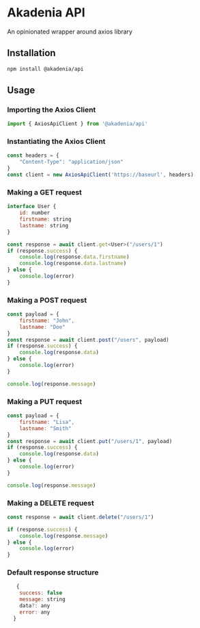 # Akadenia API

An opinionated wrapper around axios library

## Installation

```sh
npm install @akadenia/api
```

## Usage

### Importing the Axios Client
```js
import { AxiosApiClient } from '@akadenia/api'
```

### Instantiating the Axios Client

```js
const headers = {
    "Content-Type": "application/json"
}
const client = new AxiosApiClient('https://baseurl', headers)
```

### Making a GET request

```js
interface User {
    id: number
    firstname: string
    lastname: string
}

const response = await client.get<User>("/users/1")
if (response.success) {
    console.log(response.data.firstname)
    console.log(response.data.lastname)
} else {
    console.log(error)
}
```

### Making a POST request

```js
const payload = {
    firstname: "John",
    lastname: "Doe"
}
const response = await client.post("/users", payload)
if (response.success) {
    console.log(response.data)
} else {
    console.log(error)
}

console.log(response.message)
```

### Making a PUT request

```js
const payload = {
    firstname: "Lisa",
    lastname: "Smith"
}
const response = await client.put("/users/1", payload)
if (response.success) {
    console.log(response.data)
} else {
    console.log(error)
}

console.log(response.message)
```

### Making a DELETE request

```js
const response = await client.delete("/users/1")

if (response.success) {
    console.log(response.message)
} else {
    console.log(error)
}
```

### Default response structure
```js 
   {
    success: false
    message: string
    data?: any
    error: any
  }
```
